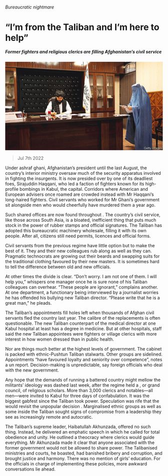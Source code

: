 ###### Bureaucratic nightmare

# “I’m from the Taliban and I’m here to help” 

##### Former fighters and religious clerics are filling Afghanistan’s civil service 

![image](images/20220709_ASP001.jpg) 

> Jul 7th 2022 

Under ashraf ghani, Afghanistan’s president until the  last August, the country’s interior ministry oversaw much of the security apparatus involved in fighting the insurgents. It is now presided over by one of its deadliest foes, Sirajuddin Haqqani, who led a faction of fighters known for its high-profile bombings in Kabul, the capital. Corridors where American and European advisers once roamed are crowded instead with Mr Haqqani’s long-haired fighters. Civil servants who worked for Mr Ghani’s government sit alongside men who would cheerfully have murdered them a year ago.

Such shared offices are now found throughout . The country’s civil service, like those across South Asia, is a bloated, inefficient thing that puts much stock in the power of rubber stamps and official signatures. The Taliban has adopted this bureaucratic machinery wholesale, filling it with its own people. After all, citizens still need permits, licences and official forms.

Civil servants from the previous regime have little option but to make the best of it. They and their new colleagues rub along as well as they can. Pragmatic technocrats are growing out their beards and swapping suits for the traditional clothing favoured by their new masters. It is sometimes hard to tell the difference between old and new officials.

At other times the divide is clear. “Don’t worry. I am not one of them. I will help you,” whispers one manager once he is sure none of his Taliban colleagues can overhear. “These people are ignorant,” complains another. At one department, a functionary being interviewed by a journalist worries he has offended his bullying new Taliban director. “Please write that he is a great man,” he pleads.

The Taliban’s appointments fill holes left when thousands of Afghan civil servants fled the country last year. The calibre of the replacements is often questionable. The new Taliban counterpart of the medical director at one Kabul hospital at least has a degree in medicine. But at other hospitals, staff said the new Taliban appointees were fighters or village clerics with more interest in how women dressed than in public health. 

Nor are things much better at the highest levels of government. The cabinet is packed with ethnic-Pushtun Taliban stalwarts. Other groups are sidelined. Appointments “have favoured loyalty and seniority over competence”, notes a un report. Decision-making is unpredictable, say foreign officials who deal with the new government. 

Any hope that the demands of running a battered country might mellow the militants’ ideology was dashed last week, after the regime held a , or grand council, of religious scholars. More than 3,000 clerics and notables—all men—were invited to Kabul for three days of confabulation. It was the biggest gabfest since the Taliban took power. Speculation was rife that the  would revisit the unpopular decision . Marginalised ethnic groups as well as some inside the Taliban sought signs of compromise from a leadership they see as increasingly remote and autocratic.

The Taliban’s supreme leader, Haibatullah Akhunzada, offered no such thing. Instead, he delivered an emphatic speech in which he called for total obedience and unity. He outlined a theocracy where clerics would guide everything. Mr Akhunzada made it clear that anyone associated with the former government would not be allowed to share power. The Talibanised ministries and courts, he boasted, had banished bribery and corruption, and brought justice and harmony. There was no mention of girls’ education. For the officials in charge of implementing these policies, more awkward conversations lie ahead.

